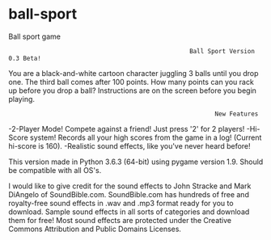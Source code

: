 # ball-sport
 Ball sport game 

                                                      Ball Sport Version 0.3 Beta!
You are a black-and-white cartoon character juggling 3 balls until you drop one.  The third ball comes after 100 points.  How many points can you rack up before you drop a ball?  Instructions are on the screen before you begin playing.

                                                             New Features

-2-Player Mode!  Compete against a friend!  Just press '2' for 2 players!
-Hi-Score system!  Records all your high scores from the game in a log!  (Current hi-score is 160).
-Realistic sound effects, like you've never heard before!

This version made in Python 3.6.3 (64-bit) using pygame version 1.9.  Should be compatible with all OS's.

I would like to give credit for the sound effects to John Stracke and Mark DiAngelo of SoundBible.com.  SoundBible.com has hundreds of free and royalty-free sound effects in .wav and .mp3 format ready for you to download.  Sample sound effects in all sorts of categories and download them for free!  Most sound effects are protected under the Creative Commons Attribution and Public Domains Licenses.
